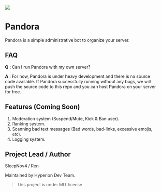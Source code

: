 [<img src="https://discordapp.com/api/guilds/553890772676640812/widget.png">](https://discord.gg/4U4k6bW)
# Pandora
Pandora is a simple administrative bot to organize your server.
## FAQ
**Q** : Can I run Pandora with my own server?

**A** : For now, Pandora is under heavy development and there is no source code available. If Pandora successfully running without any bugs, we will push the source code to this repo and you can host Pandora on your server for free.

## Features (Coming Soon)
1. Moderation system (Suspend/Mute, Kick & Ban user).
2. Ranking system.
3. Scanning bad text messages (Bad words, bad-links, excessive emojis, etc).
4. Logging system.
## Project Lead / Author
SleepNov4 / Ren 

Maintained by Hyperion Dev Team.
> This project is under MIT license
